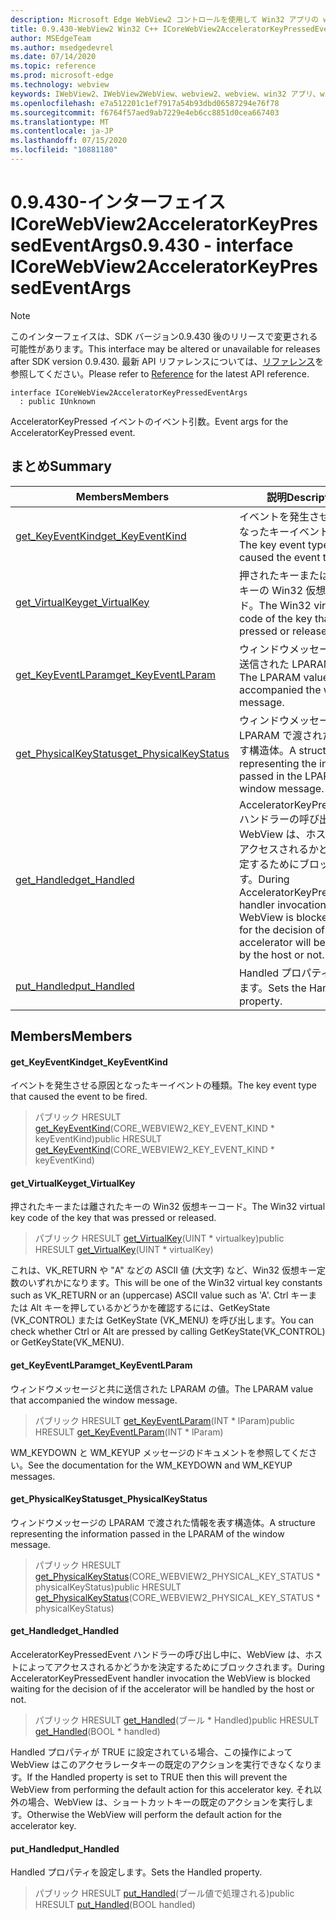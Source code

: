 ```yaml
---
description: Microsoft Edge WebView2 コントロールを使用して Win32 アプリの web コンテンツをホストする
title: 0.9.430-WebView2 Win32 C++ ICoreWebView2AcceleratorKeyPressedEventArgs
author: MSEdgeTeam
ms.author: msedgedevrel
ms.date: 07/14/2020
ms.topic: reference
ms.prod: microsoft-edge
ms.technology: webview
keywords: IWebView2、IWebView2WebView、webview2、webview、win32 アプリ、win32、edge、ICoreWebView2、ICoreWebView2Host、browser control、edge html
ms.openlocfilehash: e7a512201c1ef7917a54b93dbd06587294e76f78
ms.sourcegitcommit: f6764f57aed9ab7229e4eb6cc8851d0cea667403
ms.translationtype: MT
ms.contentlocale: ja-JP
ms.lasthandoff: 07/15/2020
ms.locfileid: "10881180"
---
```

# <span data-ttu-id="e3035-104">0.9.430-インターフェイス ICoreWebView2AcceleratorKeyPressedEventArgs</span><span class="sxs-lookup"><span data-stu-id="e3035-104">0.9.430 - interface ICoreWebView2AcceleratorKeyPressedEventArgs</span></span> 

> [!NOTE]
> <span data-ttu-id="e3035-105">このインターフェイスは、SDK バージョン0.9.430 後のリリースで変更される可能性があります。</span><span class="sxs-lookup"><span data-stu-id="e3035-105">This interface may be altered or unavailable for releases after SDK version 0.9.430.</span></span> <span data-ttu-id="e3035-106">最新 API リファレンスについては、[リファレンス](../../../webview2-api-reference.md)を参照してください。</span><span class="sxs-lookup"><span data-stu-id="e3035-106">Please refer to [Reference](../../../webview2-api-reference.md) for the latest API reference.</span></span>

```
interface ICoreWebView2AcceleratorKeyPressedEventArgs
  : public IUnknown
```

<span data-ttu-id="e3035-107">AcceleratorKeyPressed イベントのイベント引数。</span><span class="sxs-lookup"><span data-stu-id="e3035-107">Event args for the AcceleratorKeyPressed event.</span></span>

## <span data-ttu-id="e3035-108">まとめ</span><span class="sxs-lookup"><span data-stu-id="e3035-108">Summary</span></span>

 <span data-ttu-id="e3035-109">Members</span><span class="sxs-lookup"><span data-stu-id="e3035-109">Members</span></span>                        | <span data-ttu-id="e3035-110">説明</span><span class="sxs-lookup"><span data-stu-id="e3035-110">Descriptions</span></span>
--------------------------------|---------------------------------------------
[<span data-ttu-id="e3035-111">get_KeyEventKind</span><span class="sxs-lookup"><span data-stu-id="e3035-111">get_KeyEventKind</span></span>](#get_keyeventkind) | <span data-ttu-id="e3035-112">イベントを発生させる原因となったキーイベントの種類。</span><span class="sxs-lookup"><span data-stu-id="e3035-112">The key event type that caused the event to be fired.</span></span>
[<span data-ttu-id="e3035-113">get_VirtualKey</span><span class="sxs-lookup"><span data-stu-id="e3035-113">get_VirtualKey</span></span>](#get_virtualkey) | <span data-ttu-id="e3035-114">押されたキーまたは離されたキーの Win32 仮想キーコード。</span><span class="sxs-lookup"><span data-stu-id="e3035-114">The Win32 virtual key code of the key that was pressed or released.</span></span>
[<span data-ttu-id="e3035-115">get_KeyEventLParam</span><span class="sxs-lookup"><span data-stu-id="e3035-115">get_KeyEventLParam</span></span>](#get_keyeventlparam) | <span data-ttu-id="e3035-116">ウィンドウメッセージと共に送信された LPARAM の値。</span><span class="sxs-lookup"><span data-stu-id="e3035-116">The LPARAM value that accompanied the window message.</span></span>
[<span data-ttu-id="e3035-117">get_PhysicalKeyStatus</span><span class="sxs-lookup"><span data-stu-id="e3035-117">get_PhysicalKeyStatus</span></span>](#get_physicalkeystatus) | <span data-ttu-id="e3035-118">ウィンドウメッセージの LPARAM で渡された情報を表す構造体。</span><span class="sxs-lookup"><span data-stu-id="e3035-118">A structure representing the information passed in the LPARAM of the window message.</span></span>
[<span data-ttu-id="e3035-119">get_Handled</span><span class="sxs-lookup"><span data-stu-id="e3035-119">get_Handled</span></span>](#get_handled) | <span data-ttu-id="e3035-120">AcceleratorKeyPressedEvent ハンドラーの呼び出し中に、WebView は、ホストによってアクセスされるかどうかを決定するためにブロックされます。</span><span class="sxs-lookup"><span data-stu-id="e3035-120">During AcceleratorKeyPressedEvent handler invocation the WebView is blocked waiting for the decision of if the accelerator will be handled by the host or not.</span></span>
[<span data-ttu-id="e3035-121">put_Handled</span><span class="sxs-lookup"><span data-stu-id="e3035-121">put_Handled</span></span>](#put_handled) | <span data-ttu-id="e3035-122">Handled プロパティを設定します。</span><span class="sxs-lookup"><span data-stu-id="e3035-122">Sets the Handled property.</span></span>

## <span data-ttu-id="e3035-123">Members</span><span class="sxs-lookup"><span data-stu-id="e3035-123">Members</span></span>

#### <span data-ttu-id="e3035-124">get_KeyEventKind</span><span class="sxs-lookup"><span data-stu-id="e3035-124">get_KeyEventKind</span></span> 

<span data-ttu-id="e3035-125">イベントを発生させる原因となったキーイベントの種類。</span><span class="sxs-lookup"><span data-stu-id="e3035-125">The key event type that caused the event to be fired.</span></span>

> <span data-ttu-id="e3035-126">パブリック HRESULT [get_KeyEventKind](#get_keyeventkind)(CORE_WEBVIEW2_KEY_EVENT_KIND \* keyEventKind)</span><span class="sxs-lookup"><span data-stu-id="e3035-126">public HRESULT [get_KeyEventKind](#get_keyeventkind)(CORE_WEBVIEW2_KEY_EVENT_KIND \* keyEventKind)</span></span>

#### <span data-ttu-id="e3035-127">get_VirtualKey</span><span class="sxs-lookup"><span data-stu-id="e3035-127">get_VirtualKey</span></span> 

<span data-ttu-id="e3035-128">押されたキーまたは離されたキーの Win32 仮想キーコード。</span><span class="sxs-lookup"><span data-stu-id="e3035-128">The Win32 virtual key code of the key that was pressed or released.</span></span>

> <span data-ttu-id="e3035-129">パブリック HRESULT [get_VirtualKey](#get_virtualkey)(UINT \* virtualkey)</span><span class="sxs-lookup"><span data-stu-id="e3035-129">public HRESULT [get_VirtualKey](#get_virtualkey)(UINT \* virtualKey)</span></span>

<span data-ttu-id="e3035-130">これは、VK_RETURN や "A" などの ASCII 値 (大文字) など、Win32 仮想キー定数のいずれかになります。</span><span class="sxs-lookup"><span data-stu-id="e3035-130">This will be one of the Win32 virtual key constants such as VK_RETURN or an (uppercase) ASCII value such as 'A'.</span></span> <span data-ttu-id="e3035-131">Ctrl キーまたは Alt キーを押しているかどうかを確認するには、GetKeyState (VK_CONTROL) または GetKeyState (VK_MENU) を呼び出します。</span><span class="sxs-lookup"><span data-stu-id="e3035-131">You can check whether Ctrl or Alt are pressed by calling GetKeyState(VK_CONTROL) or GetKeyState(VK_MENU).</span></span>

#### <span data-ttu-id="e3035-132">get_KeyEventLParam</span><span class="sxs-lookup"><span data-stu-id="e3035-132">get_KeyEventLParam</span></span> 

<span data-ttu-id="e3035-133">ウィンドウメッセージと共に送信された LPARAM の値。</span><span class="sxs-lookup"><span data-stu-id="e3035-133">The LPARAM value that accompanied the window message.</span></span>

> <span data-ttu-id="e3035-134">パブリック HRESULT [get_KeyEventLParam](#get_keyeventlparam)(INT \* lParam)</span><span class="sxs-lookup"><span data-stu-id="e3035-134">public HRESULT [get_KeyEventLParam](#get_keyeventlparam)(INT \* lParam)</span></span>

<span data-ttu-id="e3035-135">WM_KEYDOWN と WM_KEYUP メッセージのドキュメントを参照してください。</span><span class="sxs-lookup"><span data-stu-id="e3035-135">See the documentation for the WM_KEYDOWN and WM_KEYUP messages.</span></span>

#### <span data-ttu-id="e3035-136">get_PhysicalKeyStatus</span><span class="sxs-lookup"><span data-stu-id="e3035-136">get_PhysicalKeyStatus</span></span> 

<span data-ttu-id="e3035-137">ウィンドウメッセージの LPARAM で渡された情報を表す構造体。</span><span class="sxs-lookup"><span data-stu-id="e3035-137">A structure representing the information passed in the LPARAM of the window message.</span></span>

> <span data-ttu-id="e3035-138">パブリック HRESULT [get_PhysicalKeyStatus](#get_physicalkeystatus)(CORE_WEBVIEW2_PHYSICAL_KEY_STATUS \* physicalKeyStatus)</span><span class="sxs-lookup"><span data-stu-id="e3035-138">public HRESULT [get_PhysicalKeyStatus](#get_physicalkeystatus)(CORE_WEBVIEW2_PHYSICAL_KEY_STATUS \* physicalKeyStatus)</span></span>

#### <span data-ttu-id="e3035-139">get_Handled</span><span class="sxs-lookup"><span data-stu-id="e3035-139">get_Handled</span></span> 

<span data-ttu-id="e3035-140">AcceleratorKeyPressedEvent ハンドラーの呼び出し中に、WebView は、ホストによってアクセスされるかどうかを決定するためにブロックされます。</span><span class="sxs-lookup"><span data-stu-id="e3035-140">During AcceleratorKeyPressedEvent handler invocation the WebView is blocked waiting for the decision of if the accelerator will be handled by the host or not.</span></span>

> <span data-ttu-id="e3035-141">パブリック HRESULT [get_Handled](#get_handled)(ブール \* Handled)</span><span class="sxs-lookup"><span data-stu-id="e3035-141">public HRESULT [get_Handled](#get_handled)(BOOL \* handled)</span></span>

<span data-ttu-id="e3035-142">Handled プロパティが TRUE に設定されている場合、この操作によって WebView はこのアクセラレータキーの既定のアクションを実行できなくなります。</span><span class="sxs-lookup"><span data-stu-id="e3035-142">If the Handled property is set to TRUE then this will prevent the WebView from performing the default action for this accelerator key.</span></span> <span data-ttu-id="e3035-143">それ以外の場合、WebView は、ショートカットキーの既定のアクションを実行します。</span><span class="sxs-lookup"><span data-stu-id="e3035-143">Otherwise the WebView will perform the default action for the accelerator key.</span></span>

#### <span data-ttu-id="e3035-144">put_Handled</span><span class="sxs-lookup"><span data-stu-id="e3035-144">put_Handled</span></span> 

<span data-ttu-id="e3035-145">Handled プロパティを設定します。</span><span class="sxs-lookup"><span data-stu-id="e3035-145">Sets the Handled property.</span></span>

> <span data-ttu-id="e3035-146">パブリック HRESULT [put_Handled](#put_handled)(ブール値で処理される)</span><span class="sxs-lookup"><span data-stu-id="e3035-146">public HRESULT [put_Handled](#put_handled)(BOOL handled)</span></span>

